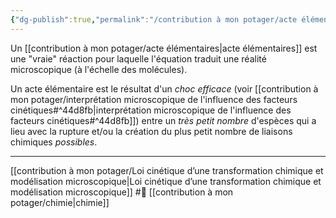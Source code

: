 ```yaml
---
{"dg-publish":true,"permalink":"/contribution à mon potager/acte élémentaires/"}
---
```


Un [[contribution à mon potager/acte élémentaires\|acte élémentaires]] est une "vraie" réaction pour laquelle l'équation traduit une réalité microscopique (à l'échelle des molécules).
  
Un acte élémentaire est le résultat d'un *choc efficace* (voir [[contribution à mon potager/interprétation microscopique de l'influence des facteurs cinétiques#^44d8fb\|interprétation microscopique de l'influence des facteurs cinétiques#^44d8fb]]) entre un *très petit nombre* d'espèces qui a lieu avec la rupture et/ou la création du plus petit nombre de liaisons chimiques *possibles*.

---
[[contribution à mon potager/Loi cinétique d’une transformation chimique et modélisation microscopique\|Loi cinétique d’une transformation chimique et modélisation microscopique]] #🌲 [[contribution à mon potager/chimie\|chimie]]